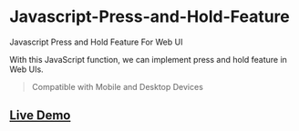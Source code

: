 # Javascript-Press-and-Hold-Feature
Javascript Press and Hold Feature For Web UI

With this JavaScript function, we can implement press and hold feature in Web UIs.

> Compatible with Mobile and Desktop Devices

[Live Demo](https://mllrycy.github.io/feature)
----
